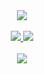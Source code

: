 <div align="center">
  <a HRef="https://www.linkedin.com/in/shahir-wardak/">
    <img src="https://github-profile-summary-cards.vercel.app/api/cards/profile-details?username=ShahirWardak&theme=github_dark" />
  </a>
</div>
<br />
<div align="center">
  <a HRef="https://www.linkedin.com/in/shahir-wardak/">
    <img src="https://github-profile-summary-cards.vercel.app/api/cards/most-commit-language?username=ShahirWardak&theme=github_dark&exclude=" />
    <img src="https://github-profile-summary-cards.vercel.app/api/cards/repos-per-language?username=ShahirWardak&theme=github_dark&exclude=" />
  </a>
</div>
<br />
<div align="center">
  <a HRef="https://www.linkedin.com/in/shahir-wardak/">
    <img src="https://skillicons.dev/icons?i=angular,typescript,javascript,html,css,sass,jest,react,nextjs,django,java,azure,cs,git,github" />
  </a>
</div>
<!--
**ShahirWardak/ShahirWardak** is a ✨ _special_ ✨ repository because its `README.md` (this file) appears on your GitHub profile.

Here are some ideas to get you started:

- 🔭 I’m currently working on ...
- 🌱 I’m currently learning ...
- 👯 I’m looking to collaborate on ...
- 🤔 I’m looking for help with ...
- 💬 Ask me about ...
- 📫 How to reach me: ...
- 😄 Pronouns: ...
- ⚡ Fun fact: ...
-->
